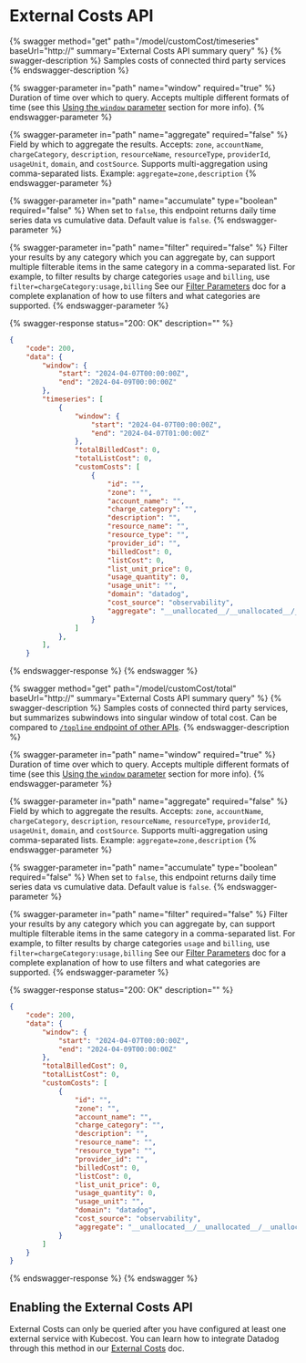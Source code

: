 # External Costs API

{% swagger method="get" path="/model/customCost/timeseries" baseUrl="http://<your-kubecost-address>" summary="External Costs API summary query" %}
{% swagger-description %}
Samples costs of connected third party services
{% endswagger-description %}

{% swagger-parameter in="path" name="window" required="true" %}
Duration of time over which to query. Accepts multiple different formats of time (see this [Using the `window` parameter](/apis/apis-overview.md#using-the-window-parameter) section for more info).
{% endswagger-parameter %}

{% swagger-parameter in="path" name="aggregate" required="false" %}
Field by which to aggregate the results. Accepts: `zone`, `accountName`, `chargeCategory`, `description`, `resourceName`, `resourceType`, `providerId`, `usageUnit`, `domain`, and `costSource`. Supports multi-aggregation using comma-separated lists. Example: `aggregate=zone,description`
{% endswagger-parameter %}

{% swagger-parameter in="path" name="accumulate" type="boolean" required="false" %}
When set to `false`, this endpoint returns daily time series data vs cumulative data. Default value is `false`.
{% endswagger-parameter %}

{% swagger-parameter in="path" name="filter" required="false" %}
Filter your results by any category which you can aggregate by, can support multiple filterable items in the same category in a comma-separated list. For example, to filter results by charge categories `usage` and `billing`, use `filter=chargeCategory:usage,billing` See our [Filter Parameters](/apis/filters-api.md) doc for a complete explanation of how to use filters and what categories are supported.
{% endswagger-parameter %}

{% swagger-response status="200: OK" description="" %}
```json
{
    "code": 200,
    "data": {
        "window": {
            "start": "2024-04-07T00:00:00Z",
            "end": "2024-04-09T00:00:00Z"
        },
        "timeseries": [
            {
                "window": {
                    "start": "2024-04-07T00:00:00Z",
                    "end": "2024-04-07T01:00:00Z"
                },
                "totalBilledCost": 0,
                "totalListCost": 0,
                "customCosts": [
                    {
                        "id": "",
                        "zone": "",
                        "account_name": "",
                        "charge_category": "",
                        "description": "",
                        "resource_name": "",
                        "resource_type": "",
                        "provider_id": "",
                        "billedCost": 0,
                        "listCost": 0,
                        "list_unit_price": 0,
                        "usage_quantity": 0,
                        "usage_unit": "",
                        "domain": "datadog",
                        "cost_source": "observability",
                        "aggregate": "__unallocated__/__unallocated__/__unallocated__/__unallocated__/__unallocated__/__unallocated__/__unallocated__/__unallocated__/datadog/observability"
                    }
                ]
            },
        ],
    }
```
{% endswagger-response %}
{% endswagger %}

{% swagger method="get" path="/model/customCost/total" baseUrl="http://<your-kubecost-address>" summary="External Costs API summary query" %}
{% swagger-description %}
Samples costs of connected third party services, but summarizes subwindows into singular window of total cost. Can be compared to [`/topline` endpoint of other APIs](/apis/apis-overview.md#using-the-topline-endpoint-to-summarize-costs).
{% endswagger-description %}

{% swagger-parameter in="path" name="window" required="true" %}
Duration of time over which to query. Accepts multiple different formats of time (see this [Using the `window` parameter](/apis/apis-overview.md#using-the-window-parameter) section for more info).
{% endswagger-parameter %}

{% swagger-parameter in="path" name="aggregate" required="false" %}
Field by which to aggregate the results. Accepts: `zone`, `accountName`, `chargeCategory`, `description`, `resourceName`, `resourceType`, `providerId`, `usageUnit`, `domain`, and `costSource`. Supports multi-aggregation using comma-separated lists. Example: `aggregate=zone,description`
{% endswagger-parameter %}

{% swagger-parameter in="path" name="accumulate" type="boolean" required="false" %}
When set to `false`, this endpoint returns daily time series data vs cumulative data. Default value is `false`.
{% endswagger-parameter %}

{% swagger-parameter in="path" name="filter" required="false" %}
Filter your results by any category which you can aggregate by, can support multiple filterable items in the same category in a comma-separated list. For example, to filter results by charge categories `usage` and `billing`, use `filter=chargeCategory:usage,billing` See our [Filter Parameters](/apis/filters-api.md) doc for a complete explanation of how to use filters and what categories are supported.
{% endswagger-parameter %}

{% swagger-response status="200: OK" description="" %}
```json
{
    "code": 200,
    "data": {
        "window": {
            "start": "2024-04-07T00:00:00Z",
            "end": "2024-04-09T00:00:00Z"
        },
        "totalBilledCost": 0,
        "totalListCost": 0,
        "customCosts": [
            {
                "id": "",
                "zone": "",
                "account_name": "",
                "charge_category": "",
                "description": "",
                "resource_name": "",
                "resource_type": "",
                "provider_id": "",
                "billedCost": 0,
                "listCost": 0,
                "list_unit_price": 0,
                "usage_quantity": 0,
                "usage_unit": "",
                "domain": "datadog",
                "cost_source": "observability",
                "aggregate": "__unallocated__/__unallocated__/__unallocated__/__unallocated__/__unallocated__/__unallocated__/__unallocated__/__unallocated__/datadog/observability"
            }
        ]
    }
}
```
{% endswagger-response %}
{% endswagger %}

## Enabling the External Costs API

External Costs can only be queried after you have configured at least one external service with Kubecost. You can learn how to integrate Datadog through this method in our [External Costs](/using-kubecost/navigating-the-kubecost-ui/external-costs.md#enabling-external-costs) doc.